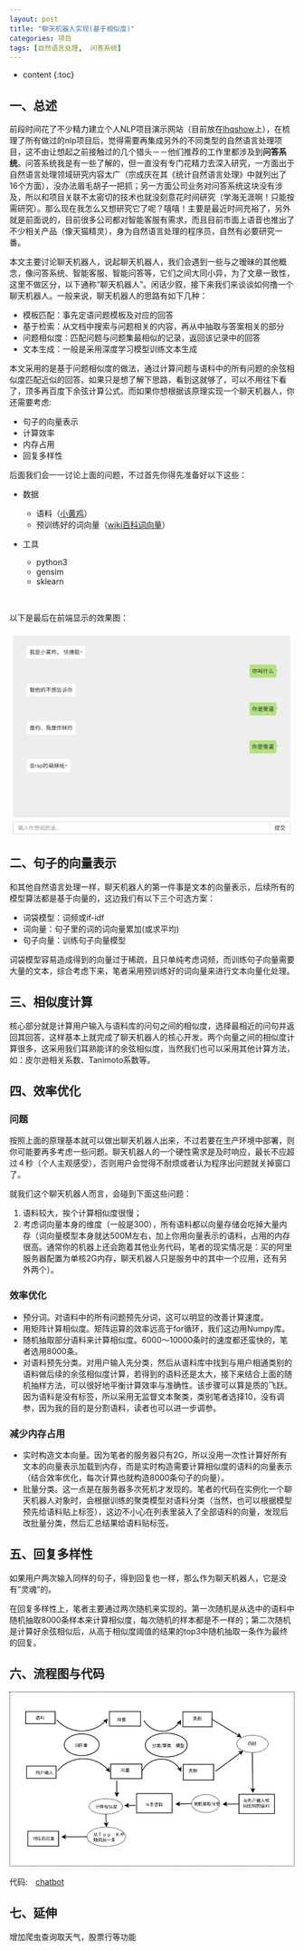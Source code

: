 ```yaml
---
layout: post
title: "聊天机器人实现(基于相似度)"
categories: 项目
tags: [自然语言处理,  问答系统]
---
```


* content
{:toc}



## 一、总述

前段时间花了不少精力建立个人NLP项目演示网站（目前放在[lhqshow](http://www.lhqshow.cn:8000/)上），在梳理了所有做过的nlp项目后，觉得需要再集成另外的不同类型的自然语言处理项目，这不由让想起之前接触过的几个猎头－－他们推荐的工作里都涉及到**问答系统**。问答系统我是有一些了解的，但一直没有专门花精力去深入研究，一方面出于自然语言处理领域研究内容太广（宗成庆在其《统计自然语言处理》中就列出了16个方面），没办法眉毛胡子一把抓；另一方面公司业务对问答系统这块没有涉及，所以和项目关联不太密切的技术也就没刻意花时间研究（学海无涯啊！只能按需研究）。那么现在我怎么又想研究它了呢？嘻嘻！主要是最近时间充裕了，另外就是前面说的，目前很多公司都对智能客服有需求，而且目前市面上语音也推出了不少相关产品（像天猫精灵），身为自然语言处理的程序员，自然有必要研究一番。

本文主要讨论聊天机器人，说起聊天机器人，我们会遇到一些与之暧昧的其他概念，像问答系统、智能客服、智能问答等，它们之间大同小异，为了文章一致性，这里不做区分，以下通称“聊天机器人”。闲话少叙，接下来我们来谈谈如何撸一个聊天机器人。一般来说，聊天机器人的思路有如下几种：

- 模板匹配：事先定语问题模板及对应的回答
- 基于检索：从文档中搜索与问题相关的内容，再从中抽取与答案相关的部分
- 问题相似度：匹配问题与问题集最相似的记录，返回该记录中的回答
- 文本生成：一般是采用深度学习模型训练文本生成



本文采用的是基于问题相似度的做法，通过计算问题与语料中的所有问题的余弦相似度匹配近似的回答。如果只是想了解下思路，看到这就够了，可以不用往下看了，顶多再百度下余弦计算公式。而如果你想根据该原理实现一个聊天机器人，你还需要考虑:

- 句子的向量表示
- 计算效率
- 内存占用
- 回复多样性


后面我们会一一讨论上面的问题，不过首先你得先准备好以下这些：

- 数据
   - 语料（[小黄鸡](https://github.com/codemayq/chaotbot_corpus_Chinese)）
   - 预训练好的词向量（[wiki百科词向量](https://github.com/Embedding/Chinese-Word-Vectors.git )）

- 工具
   - python3
   - gensim
   - sklearn

​    

以下是最后在前端显示的效果图：

![chatbot_view](/posts_pic/2019-01-17-chatbot/chatbot_view.png)





## 二、句子的向量表示

和其他自然语言处理一样，聊天机器人的第一件事是文本的向量表示，后续所有的模型算法都是基于向量的，这边我们有以下三个可选方案：

- 词袋模型：词频或if-idf
- 词向量：句子里的词的词向量累加(或求平均)
- 句子向量：训练句子向量模型

词袋模型容易造成得到的向量过于稀疏，且只单纯考虑词频，而训练句子向量需要大量的文本，综合考虑下来，笔者采用预训练好的词向量来进行文本向量化处理。





## 三、相似度计算

核心部分就是计算用户输入与语料库的问句之间的相似度，选择最相近的问句并返回其回答，这样基本上就完成了聊天机器人的核心开发。两个向量之间的相似度计算很多，这采用我们耳熟能详的余弦相似度，当然我们也可以采用其他计算方法，如：皮尔逊相关系数、Tanimoto系数等。





## 四、效率优化

### 问题

按照上面的原理基本就可以做出聊天机器人出来，不过若要在生产环境中部署，则你可能要再多考虑一些问题。聊天机器人的一个硬性需求是及时响应，最长不应超过４秒（个人主观感受），否则用户会觉得不耐烦或者认为程序出问题就关掉窗口了。

就我们这个聊天机器人而言，会碰到下面这些问题：

1. 语料较大，挨个计算相似度很慢；
2. 考虑词向量本身的维度（一般是300），所有语料都以向量存储会吃掉大量内存（词向量模型本身就达500M左右，加上你用向量表示的语料，占用的内存很高。通常你的机器上还会跑着其他业务代码，笔者的现实情况是：买的阿里服务器配置为单核2G内存，聊天机器人只是服务中的其中一个应用，还有另外两个）。



### 效率优化

- 预分词。对语料中的所有问题预先分词，这可以明显的改善计算速度。
- 用矩阵计算相似度。矩阵运算的效率远高于for循环，我们这边用Numpy库。
- 随机抽取部分语料来计算相似度。6000～10000条时的速度都还蛮快的，笔者选用8000条。
- 对语料预先分类。对用户输入先分类，然后从语料库中找到与用户相通类别的语料做后续的余弦相似度计算，若得到的语料还是太大，接下来结合上面的随机抽样方法，可以很好地平衡计算效率与准确性。该步骤可以算是质的飞跃。因为语料是没有标签，所以采用无监督文本聚类，类别笔者选择10，没有调参，因为我的目的是分割语料，读者也可以进一步调参。



### 减少内存占用

- 实时构造文本向量。因为笔者的服务器只有2G，所以没用一次性计算好所有文本的向量表示加载到内存，而是实时构造需要计算相似度的语料的向量表示（结合效率优化，每次计算也就构造8000条句子的向量）。
- 批量分类。这一点是在服务器多次死机才发现的。笔者的代码在实例化一个聊天机器人对象时，会根据训练的聚类模型对语料分类（当然，也可以根据模型预先给语料贴上标签），这边不小心在列表里装入了全部语料的向量，发现后改批量分类，然后汇总结果给语料贴标签。







## 五、回复多样性

如果用户两次输入同样的句子，得到回复也一样，那么作为聊天机器人，它是没有”灵魂”的。

在回复多样性上，笔者主要通过两次随机来实现的。第一次随机是从选中的语料中随机抽取8000条样本来计算相似度，每次随机的样本都是不一样的；第二次随机是计算好余弦相似后，从高于相似度阈值的结果的top3中随机抽取一条作为最终的回复。





## 六、流程图与代码

![流程图](/posts_pic/2019-01-17-chatbot/chatbot_流程图.png)

代码:　[chatbot](https://gitee.com/blue666/chatbot)






## 七、延伸

增加爬虫查询取天气，股票行等功能


